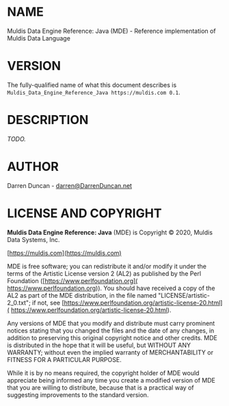 # NAME

Muldis Data Engine Reference: Java (MDE) - Reference implementation of Muldis Data Language

# VERSION

The fully-qualified name of what this document describes is
`Muldis_Data_Engine_Reference_Java https://muldis.com 0.1`.

# DESCRIPTION

*TODO.*

# AUTHOR

Darren Duncan - darren@DarrenDuncan.net

# LICENSE AND COPYRIGHT

**Muldis Data Engine Reference: Java** (MDE) is Copyright © 2020, Muldis Data Systems, Inc.

[https://muldis.com](https://muldis.com)

MDE is free software; you can redistribute it and/or modify
it under the terms of the Artistic License version 2 (AL2) as published by
the Perl Foundation ([https://www.perlfoundation.org](
https://www.perlfoundation.org)).  You should have received a copy of the
AL2 as part of the MDE distribution, in the file named
"LICENSE/artistic-2\_0.txt"; if not, see
[https://www.perlfoundation.org/artistic-license-20.html](
https://www.perlfoundation.org/artistic-license-20.html).

Any versions of MDE that you modify and distribute must carry
prominent notices stating that you changed the files and the date of any
changes, in addition to preserving this original copyright notice and other
credits.  MDE is distributed in the hope that it will be
useful, but WITHOUT ANY WARRANTY; without even the implied warranty of
MERCHANTABILITY or FITNESS FOR A PARTICULAR PURPOSE.

While it is by no means required, the copyright holder of MDE
would appreciate being informed any time you create a modified version of
MDE that you are willing to distribute, because that is a
practical way of suggesting improvements to the standard version.
